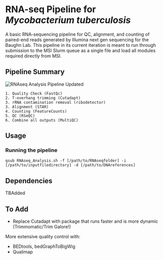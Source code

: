 
# RNA-seq Pipeline for _Mycobacterium tuberculosis_

A basic RNA-sequencing pipeline for QC, alignment, and counting of paired-end reads generated by Illumina next gen sequencing
for the Baughn Lab. This pipeline in its current iteration is meant to run through submission to the MSI Slurm queue as a single file and load all modules required directly from MSI. 

## Pipeline Summary

![RNAseq Analysis Pipeline Updated](https://user-images.githubusercontent.com/115341984/196510238-d3390d45-9cd4-4e87-9fdb-0b84671a5d10.png)

    1. Quality Check (FastQc)
    2. T-overhang trimming (Cutadapt)
    3. rRNA contamination removal (ribodetector)
    3. Alignment (STAR)
    4. Counting (FeatureCounts)
    5. QC (RSeQC)
    6. Combine all outputs (MultiQC)

## Usage

### Running the pipeline

```shell
qsub RNAseq_Analysis.sh -f [/path/to/RNAseqfolder] -i [/path/to/inputfiledirectory] -d [/path/to/DNAreferences]
```




## Dependencies
TBAdded


## To Add
- Replace Cutadapt with package that runs faster and is more dynamic (Trimmomatic/Trim Galore!)

More extensive quality control with:

- BEDtools, bedGraphToBigWig
- Qualimap


